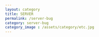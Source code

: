 ```yaml
---
layout: category
title: SERVER
permalink: /server-bug
category: server-bug
category_image : /assets/category/etc.jpg
---
```

